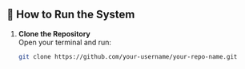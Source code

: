 ## 🚀 How to Run the System

1. **Clone the Repository**  
   Open your terminal and run:
   ```bash
   git clone https://github.com/your-username/your-repo-name.git

